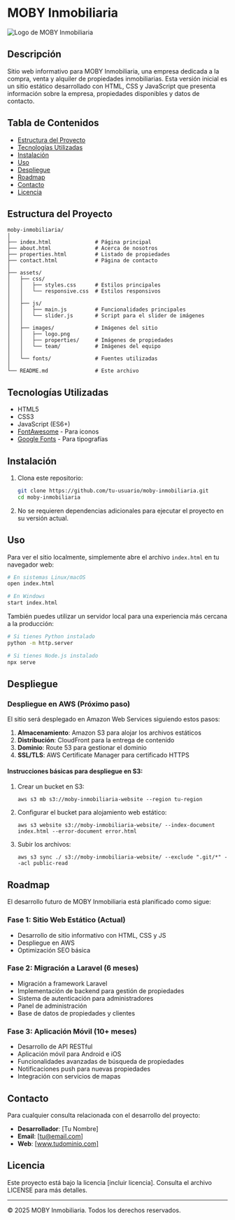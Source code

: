 # MOBY Inmobiliaria

![Logo de MOBY Inmobiliaria](assets/images/logo.png)

## Descripción

Sitio web informativo para MOBY Inmobiliaria, una empresa dedicada a la compra, venta y alquiler de propiedades inmobiliarias. Esta versión inicial es un sitio estático desarrollado con HTML, CSS y JavaScript que presenta información sobre la empresa, propiedades disponibles y datos de contacto.

## Tabla de Contenidos

- [Estructura del Proyecto](#estructura-del-proyecto)
- [Tecnologías Utilizadas](#tecnologías-utilizadas)
- [Instalación](#instalación)
- [Uso](#uso)
- [Despliegue](#despliegue)
- [Roadmap](#roadmap)
- [Contacto](#contacto)
- [Licencia](#licencia)

## Estructura del Proyecto

```
moby-inmobiliaria/
│
├── index.html              # Página principal
├── about.html              # Acerca de nosotros
├── properties.html         # Listado de propiedades
├── contact.html            # Página de contacto
│
├── assets/
│   ├── css/
│   │   ├── styles.css      # Estilos principales
│   │   └── responsive.css  # Estilos responsivos
│   │
│   ├── js/
│   │   ├── main.js         # Funcionalidades principales
│   │   └── slider.js       # Script para el slider de imágenes
│   │
│   ├── images/             # Imágenes del sitio
│   │   ├── logo.png
│   │   ├── properties/     # Imágenes de propiedades
│   │   └── team/           # Imágenes del equipo
│   │
│   └── fonts/              # Fuentes utilizadas
│
└── README.md               # Este archivo
```

## Tecnologías Utilizadas

- HTML5
- CSS3
- JavaScript (ES6+)
- [FontAwesome](https://fontawesome.com/) - Para iconos
- [Google Fonts](https://fonts.google.com/) - Para tipografías

## Instalación

1. Clona este repositorio:
   ```bash
   git clone https://github.com/tu-usuario/moby-inmobiliaria.git
   cd moby-inmobiliaria
   ```

2. No se requieren dependencias adicionales para ejecutar el proyecto en su versión actual.

## Uso

Para ver el sitio localmente, simplemente abre el archivo `index.html` en tu navegador web:

```bash
# En sistemas Linux/macOS
open index.html

# En Windows
start index.html
```

También puedes utilizar un servidor local para una experiencia más cercana a la producción:

```bash
# Si tienes Python instalado
python -m http.server

# Si tienes Node.js instalado
npx serve
```

## Despliegue

### Despliegue en AWS (Próximo paso)

El sitio será desplegado en Amazon Web Services siguiendo estos pasos:

1. **Almacenamiento**: Amazon S3 para alojar los archivos estáticos
2. **Distribución**: CloudFront para la entrega de contenido
3. **Dominio**: Route 53 para gestionar el dominio
4. **SSL/TLS**: AWS Certificate Manager para certificado HTTPS

#### Instrucciones básicas para despliegue en S3:

1. Crear un bucket en S3:
   ```
   aws s3 mb s3://moby-inmobiliaria-website --region tu-region
   ```

2. Configurar el bucket para alojamiento web estático:
   ```
   aws s3 website s3://moby-inmobiliaria-website/ --index-document index.html --error-document error.html
   ```

3. Subir los archivos:
   ```
   aws s3 sync ./ s3://moby-inmobiliaria-website/ --exclude ".git/*" --acl public-read
   ```

## Roadmap

El desarrollo futuro de MOBY Inmobiliaria está planificado como sigue:

### Fase 1: Sitio Web Estático (Actual)
- Desarrollo de sitio informativo con HTML, CSS y JS
- Despliegue en AWS
- Optimización SEO básica

### Fase 2: Migración a Laravel (6 meses)
- Migración a framework Laravel
- Implementación de backend para gestión de propiedades
- Sistema de autenticación para administradores
- Panel de administración
- Base de datos de propiedades y clientes

### Fase 3: Aplicación Móvil (10+ meses)
- Desarrollo de API RESTful
- Aplicación móvil para Android e iOS
- Funcionalidades avanzadas de búsqueda de propiedades
- Notificaciones push para nuevas propiedades
- Integración con servicios de mapas

## Contacto

Para cualquier consulta relacionada con el desarrollo del proyecto:

- **Desarrollador**: [Tu Nombre]
- **Email**: [tu@email.com]
- **Web**: [www.tudominio.com]

## Licencia

Este proyecto está bajo la licencia [incluir licencia]. Consulta el archivo LICENSE para más detalles.

---

&copy; 2025 MOBY Inmobiliaria. Todos los derechos reservados.
